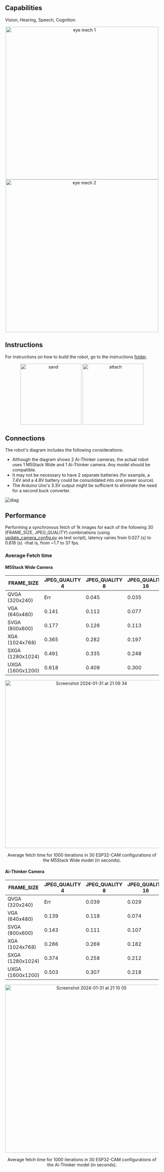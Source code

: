 ## Capabilities
Vision, Hearing, Speech, Cognition
<div align="center">
  <img height="500" alt="eye mech 1" src="https://github.com/Any-Winter-4079/Transformer_Robot/assets/50542132/678b0ee7-fdbe-418b-90df-854e576ecc4d">
  <img height="500" alt="eye mech 2" src="https://github.com/Any-Winter-4079/Transformer_Robot/assets/50542132/7e6525a7-50bd-41b7-9738-9bbb42369602">

</div>

## Instructions
For instructions on how to build the robot, go to the instructions [folder](https://github.com/Any-Winter-4079/Transformer_Robot/blob/main/instructions/).
<div align="center"><img height="200" alt="sand" src="https://github.com/Any-Winter-4079/Transformer_Robot/assets/50542132/88e6fb66-df09-4e92-b135-296c45c97aa8">
  <img height="200" alt="attach" src="https://github.com/Any-Winter-4079/Transformer_Robot/assets/50542132/aad43708-4f91-4dc9-be15-a2550c48b029">
</div>


## Connections
The robot's diagram includes the following considerations:

* Although the diagram shows 2 Ai-Thinker cameras, the actual robot uses 1 M5Stack Wide and 1 Ai-Thinker camera. Any model should be compatible.
* It may not be necessary to have 2 separate batteries (for example, a 7.4V and a 4.8V battery could be consolidated into one power source).
* The Arduino Uno's 3.3V output might be sufficient to eliminate the need for a second buck converter.
  
![diag](https://github.com/Any-Winter-4079/Transformer_Robot/assets/50542132/c7165e7e-c409-475d-85b3-c041165ebcb6)


## Performance
Performing a synchronous fetch of 1k images for each of the following 30 (FRAME_SIZE, JPEG_QUALITY) combinations (using [update_camera_config.py](https://github.com/Any-Winter-4079/GPT_Uno_Robot/blob/main/computer_code/test_scripts/camera/1_update_cam_config.py) as test script), latency varies from 0.027 (s) to 0.618 (s) -that is, from ~1.7 to 37 fps.

### Average Fetch time
#### M5Stack Wide Camera

| FRAME_SIZE      | JPEG_QUALITY 4 | JPEG_QUALITY 8 | JPEG_QUALITY 16 | JPEG_QUALITY 32 | JPEG_QUALITY 63 |
|-----------------|----------------|----------------|-----------------|-----------------|-----------------|
| QVGA (320x240)  | Err            | 0.045          | 0.035           | 0.032           | 0.030           |
| VGA (640x480)   | 0.141          | 0.112          | 0.077           | 0.074           | 0.067           |
| SVGA (800x600)  | 0.177          | 0.126          | 0.113           | 0.075           | 0.067           |
| XGA (1024x768)  | 0.365          | 0.282          | 0.197           | 0.153           | 0.152           |
| SXGA (1280x1024)| 0.491          | 0.335          | 0.248           | 0.183           | 0.166           |
| UXGA (1600x1200)| 0.618          | 0.409          | 0.300           | 0.222           | 0.191           |

<div align="center"><img width="550" alt="Screenshot 2024-01-31 at 21 09 34" src="https://github.com/Any-Winter-4079/GPT_Uno_Robot/assets/50542132/77a86c6f-5b5e-4b12-bd2f-3ed7c434cd9c">
<p>Average fetch time for 1000 iterations in 30 ESP32-CAM configurations of the M5Stack Wide model (in seconds).</p></div>

#### Ai-Thinker Camera

| FRAME_SIZE      | JPEG_QUALITY 4 | JPEG_QUALITY 8 | JPEG_QUALITY 16 | JPEG_QUALITY 32 | JPEG_QUALITY 63 |
|-----------------|----------------|----------------|-----------------|-----------------|-----------------|
| QVGA (320x240)  | Err            | 0.039          | 0.029           | 0.030           | 0.027           |
| VGA (640x480)   | 0.139          | 0.118          | 0.074           | 0.075           | 0.068           |
| SVGA (800x600)  | 0.143          | 0.111          | 0.107           | 0.067           | 0.067           |
| XGA (1024x768)  | 0.286          | 0.269          | 0.182           | 0.148           | 0.150           |
| SXGA (1280x1024)| 0.374          | 0.258          | 0.212           | 0.173           | 0.155           |
| UXGA (1600x1200)| 0.503          | 0.307          | 0.218           | 0.221           | 0.194           |

<div align="center"><img width="550" alt="Screenshot 2024-01-31 at 21 10 05" src="https://github.com/Any-Winter-4079/GPT_Uno_Robot/assets/50542132/f1406ccf-bfca-4ed6-a7de-8df5745dcf23">
<p>Average fetch time for 1000 iterations in 30 ESP32-CAM configurations of the Ai-Thinker model (in seconds).</p>
</div>
